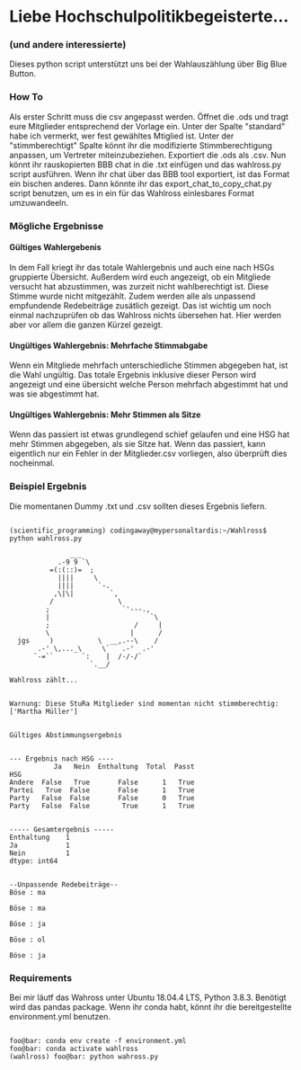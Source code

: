 # Liebe Hochschulpolitikbegeisterte...
### (und andere interessierte)
Dieses python script unterstützt uns bei der Wahlauszählung über Big Blue Button.

### How To
Als erster Schritt muss die csv angepasst werden. Öffnet die .ods und tragt eure Mitglieder entsprechend der Vorlage ein.
Unter der Spalte "standard" habe ich vermerkt, wer fest gewähltes Mtiglied ist. Unter der "stimmberechtigt" Spalte könnt ihr die modifizierte Stimmberechtigung anpassen, um Vertreter miteinzubeziehen. Exportiert die .ods als .csv.
Nun könnt ihr rauskopierten BBB chat in die .txt einfügen und das wahlross.py script ausführen.
Wenn ihr chat über das BBB tool exportiert, ist das Format ein bischen anderes. Dann könnte ihr das export_chat_to_copy_chat.py script benutzen, um es in ein für das Wahlross einlesbares Format umzuwandeeln.

### Mögliche Ergebnisse

#### Gültiges Wahlergebenis
In dem Fall kriegt ihr das totale Wahlergebnis und auch eine nach HSGs gruppierte Übersicht.
Außerdem wird euch angezeigt, ob ein Mitgliede versucht hat abzustimmen, was zurzeit nicht wahlberechtigt ist. Diese Stimme wurde nicht mitgezählt.
Zudem werden alle als unpassend empfundende Redebeiträge zusätlich gezeigt. Das ist wichtig um noch einmal nachzuprüfen ob das Wahlross nichts übersehen hat. Hier werden aber vor allem die ganzen Kürzel gezeigt.

#### Ungültiges Wahlergebnis: Mehrfache Stimmabgabe
Wenn ein Mitgliede mehrfach unterschiedliche Stimmen abgegeben hat, ist die Wahl ungültig. Das totale Ergebnis inklusive dieser Person wird angezeigt und eine übersicht welche Person mehrfach abgestimmt hat und was sie abgestimmt hat.

#### Ungültiges Wahlergebnis: Mehr Stimmen als Sitze
Wenn das passiert ist etwas grundlegend schief gelaufen und eine HSG hat mehr Stimmen abgegeben, als sie Sitze hat. Wenn das passiert, kann eigentlich nur ein Fehler in der Mitglieder.csv vorliegen, also überprüft dies nocheinmal.

### Beispiel Ergebnis
Die momentanen Dummy .txt und .csv sollten dieses Ergebnis liefern.

```console

(scientific_programming) codingaway@mypersonaltardis:~/Wahlross$ python wahlross.py 

               ___
            .-9 9 `\
          =(:(::)=  ;
            ||||     \
            ||||      `-.
           ,\|\|         `,
          /                \
         ;                  `'---.,
         |                         `\
         ;                     /     |
         \                    |      /
  jgs     )           \  __,.--\    /
       .-' \,..._\     \`   .-'  .-'
      `-=``       `:    |  /-/-/`
                    `.__/
                    
Wahlross zählt...


Warnung: Diese StuRa Mitglieder sind momentan nicht stimmberechtig:
['Martha Müller']


Gültiges Abstimmungsergebnis


--- Ergebnis nach HSG ----
           Ja   Nein  Enthaltung  Total  Passt
HSG                                           
Andere  False   True       False      1   True
Partei   True  False       False      1   True
Party   False  False       False      0   True
Party   False  False        True      1   True


----- Gesamtergebnis -----
Enthaltung    1
Ja            1
Nein          1
dtype: int64


--Unpassende Redebeiträge--
Böse : ma 

Böse : ma 

Böse : ja 

Böse : ol 

Böse : ja 
```
### Requirements
Bei mir läutf das Wahross unter Ubuntu 18.04.4 LTS, Python 3.8.3. Benötigt wird das pandas package.
Wenn ihr conda habt, könnt ihr die bereitgestellte environment.yml benutzen.
```console

foo@bar: conda env create -f environment.yml
foo@bar: conda activate wahlross
(wahlross) foo@bar: python wahross.py
```
